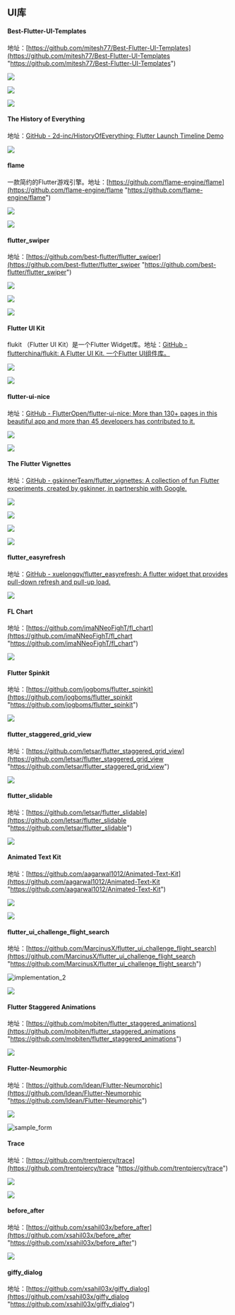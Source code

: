 
## UI库
#### Best-Flutter-UI-Templates

地址：[https://github.com/mitesh77/Best-Flutter-UI-Templates](https://github.com/mitesh77/Best-Flutter-UI-Templates "https://github.com/mitesh77/Best-Flutter-UI-Templates")

![](https://i-blog.csdnimg.cn/blog_migrate/78cecacfe4560e2f386701d2a2dba790.png)

![](https://i-blog.csdnimg.cn/blog_migrate/9f31c760ef3b56dea52bad0b1e77d2b5.png)

![](https://i-blog.csdnimg.cn/blog_migrate/ad1e3142061a8689970fb4d63884e5a4.gif)

#### The History of Everything

地址：[GitHub - 2d-inc/HistoryOfEverything: Flutter Launch Timeline Demo](https://github.com/2d-inc/HistoryOfEverything "GitHub - 2d-inc/HistoryOfEverything: Flutter Launch Timeline Demo")

![](https://i-blog.csdnimg.cn/blog_migrate/c8f35342dc8edb551c3093308a415fc2.gif)

#### flame

一款简约的Flutter游戏引擎。地址：[https://github.com/flame-engine/flame](https://github.com/flame-engine/flame "https://github.com/flame-engine/flame")

![](https://i-blog.csdnimg.cn/blog_migrate/8383f2553465a1c3dc0ccf1351519488.gif)

![](https://i-blog.csdnimg.cn/blog_migrate/75a8899933b1bd2cc8a31cb6b36677ae.gif)

#### flutter_swiper

地址：[https://github.com/best-flutter/flutter_swiper](https://github.com/best-flutter/flutter_swiper "https://github.com/best-flutter/flutter_swiper")

![](https://i-blog.csdnimg.cn/blog_migrate/a869fda634e1a111d1130b630ffdfcd7.gif)

![](https://i-blog.csdnimg.cn/blog_migrate/d8396e33a47765c785eb77980c86553c.gif)

![](https://i-blog.csdnimg.cn/blog_migrate/93b1d7244ef6a34d6aace9896a21d391.gif)

#### Flutter UI Kit

flukit （Flutter UI Kit）是一个Flutter Widget库。地址：[GitHub - flutterchina/flukit: A Flutter UI Kit. 一个Flutter UI组件库。](https://github.com/flutterchina/flukit "GitHub - flutterchina/flukit: A Flutter UI Kit.  一个Flutter UI组件库。")

![](https://i-blog.csdnimg.cn/blog_migrate/2401537af05bf07ecfaf69e8622dafe8.gif)

![](https://i-blog.csdnimg.cn/blog_migrate/f398a2b7509e0c0419e486c350a3a36b.gif)

#### flutter-ui-nice

地址：[GitHub - FlutterOpen/flutter-ui-nice: More than 130+ pages in this beautiful app and more than 45 developers has contributed to it.](https://github.com/nb312/flutter-ui-nice "GitHub - FlutterOpen/flutter-ui-nice: More than 130+ pages in this beautiful app and more than 45 developers has contributed to it.")

![](https://i-blog.csdnimg.cn/blog_migrate/9b521c9867c39b8c2625aa4a52191d68.jpeg)

![](https://i-blog.csdnimg.cn/blog_migrate/a3f4d54ff95ed33dd025c00b19c315ad.jpeg)

#### The Flutter Vignettes

地址：[GitHub - gskinnerTeam/flutter_vignettes: A collection of fun Flutter experiments, created by gskinner, in partnership with Google.](https://github.com/gskinnerTeam/flutter_vignettes "GitHub - gskinnerTeam/flutter_vignettes: A collection of fun Flutter experiments, created by gskinner, in partnership with Google.")

![](https://i-blog.csdnimg.cn/blog_migrate/f5b231e14db3bf3ff0fd308e9fda134c.gif)

![](https://i-blog.csdnimg.cn/blog_migrate/6c3cfa2a7dc6f0ae135956bddbb2544b.gif)

![](https://i-blog.csdnimg.cn/blog_migrate/1dbc6d74df07455620ad0a19d0660490.gif)

![](https://i-blog.csdnimg.cn/blog_migrate/4390772705008342208f691f108d0014.gif)

#### flutter_easyrefresh

地址：[GitHub - xuelongqy/flutter_easyrefresh: A flutter widget that provides pull-down refresh and pull-up load.](https://github.com/xuelongqy/flutter_easyrefresh "GitHub - xuelongqy/flutter_easyrefresh: A flutter widget that provides pull-down refresh and pull-up load.")

![](https://i-blog.csdnimg.cn/blog_migrate/5ae110be6758ca3cabdfd06818870367.gif)

#### FL Chart

地址：[https://github.com/imaNNeoFighT/fl_chart](https://github.com/imaNNeoFighT/fl_chart "https://github.com/imaNNeoFighT/fl_chart")

![](https://i-blog.csdnimg.cn/blog_migrate/2bbd626a5157a3915784768937049540.gif)

#### Flutter Spinkit

地址：[https://github.com/jogboms/flutter_spinkit](https://github.com/jogboms/flutter_spinkit "https://github.com/jogboms/flutter_spinkit")

![](https://i-blog.csdnimg.cn/blog_migrate/a547b7f6efda879c598a165ac79e088b.gif)

#### flutter_staggered_grid_view

地址：[https://github.com/letsar/flutter_staggered_grid_view](https://github.com/letsar/flutter_staggered_grid_view "https://github.com/letsar/flutter_staggered_grid_view")

![](https://i-blog.csdnimg.cn/blog_migrate/dd9d3c4772c1cdd0e4a2f76fc3828f23.gif)

#### flutter_slidable

地址：[https://github.com/letsar/flutter_slidable](https://github.com/letsar/flutter_slidable "https://github.com/letsar/flutter_slidable")

![](https://i-blog.csdnimg.cn/blog_migrate/8a6f1a04b844dd2138e9ddf886f29742.gif)

#### Animated Text Kit

地址：[https://github.com/aagarwal1012/Animated-Text-Kit](https://github.com/aagarwal1012/Animated-Text-Kit "https://github.com/aagarwal1012/Animated-Text-Kit")

![](https://i-blog.csdnimg.cn/blog_migrate/0ea9c56254af4890c8f419c31b923bd5.gif)

![](https://i-blog.csdnimg.cn/blog_migrate/691172734af0bd31956a58b692a87fea.gif)

#### flutter_ui_challenge_flight_search

地址：[https://github.com/MarcinusX/flutter_ui_challenge_flight_search](https://github.com/MarcinusX/flutter_ui_challenge_flight_search "https://github.com/MarcinusX/flutter_ui_challenge_flight_search")

![implementation_2](https://i-blog.csdnimg.cn/blog_migrate/03a09446ae8ae80a8b9361646a0c34da.gif)

![](https://i-blog.csdnimg.cn/blog_migrate/32b30bec84c85a3d921a08d385d300d7.gif)

#### Flutter Staggered Animations

地址：[https://github.com/mobiten/flutter_staggered_animations](https://github.com/mobiten/flutter_staggered_animations "https://github.com/mobiten/flutter_staggered_animations")

![](https://i-blog.csdnimg.cn/blog_migrate/117703b3c38cb4df1cb7e35a47157cc6.gif)

#### Flutter-Neumorphic

地址：[https://github.com/Idean/Flutter-Neumorphic](https://github.com/Idean/Flutter-Neumorphic "https://github.com/Idean/Flutter-Neumorphic")

![](https://i-blog.csdnimg.cn/blog_migrate/30f08a13bc606f2272c17fb9c2a0ae4d.gif)

![sample_form](https://i-blog.csdnimg.cn/blog_migrate/cca77d570427caea96e6d94977032960.png)

#### Trace

地址：[https://github.com/trentpiercy/trace](https://github.com/trentpiercy/trace "https://github.com/trentpiercy/trace")

![](https://i-blog.csdnimg.cn/blog_migrate/4148be7425468b96747612972b89ccd1.gif)

![](https://i-blog.csdnimg.cn/blog_migrate/82b9be21fe7145869da0a6bedf8ebdf1.gif)

#### before_after

地址：[https://github.com/xsahil03x/before_after](https://github.com/xsahil03x/before_after "https://github.com/xsahil03x/before_after")

![](https://i-blog.csdnimg.cn/blog_migrate/237cdf41cbbb0308c4ec8d2be77255d3.gif)

#### giffy_dialog

地址：[https://github.com/xsahil03x/giffy_dialog](https://github.com/xsahil03x/giffy_dialog "https://github.com/xsahil03x/giffy_dialog")